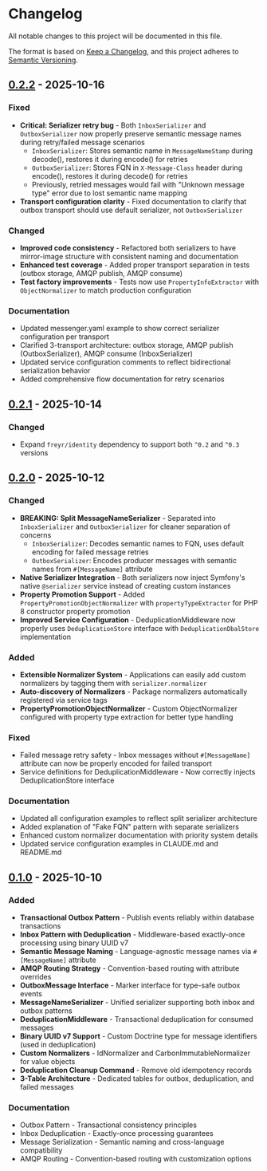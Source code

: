 # Changelog

All notable changes to this project will be documented in this file.

The format is based on [Keep a Changelog](https://keepachangelog.com/en/1.1.0/),
and this project adheres to [Semantic Versioning](https://semver.org/spec/v2.0.0.html).

## [0.2.2] - 2025-10-16

### Fixed

- **Critical: Serializer retry bug** - Both `InboxSerializer` and `OutboxSerializer` now properly preserve semantic message names during retry/failed message scenarios
  - `InboxSerializer`: Stores semantic name in `MessageNameStamp` during decode(), restores it during encode() for retries
  - `OutboxSerializer`: Stores FQN in `X-Message-Class` header during encode(), restores it during decode() for retries
  - Previously, retried messages would fail with "Unknown message type" error due to lost semantic name mapping
- **Transport configuration clarity** - Fixed documentation to clarify that outbox transport should use default serializer, not `OutboxSerializer`

### Changed

- **Improved code consistency** - Refactored both serializers to have mirror-image structure with consistent naming and documentation
- **Enhanced test coverage** - Added proper transport separation in tests (outbox storage, AMQP publish, AMQP consume)
- **Test factory improvements** - Tests now use `PropertyInfoExtractor` with `ObjectNormalizer` to match production configuration

### Documentation

- Updated messenger.yaml example to show correct serializer configuration per transport
- Clarified 3-transport architecture: outbox storage, AMQP publish (OutboxSerializer), AMQP consume (InboxSerializer)
- Updated service configuration comments to reflect bidirectional serialization behavior
- Added comprehensive flow documentation for retry scenarios

## [0.2.1] - 2025-10-14

### Changed

- Expand `freyr/identity` dependency to support both `^0.2` and `^0.3` versions

## [0.2.0] - 2025-10-12

### Changed

- **BREAKING: Split MessageNameSerializer** - Separated into `InboxSerializer` and `OutboxSerializer` for cleaner separation of concerns
  - `InboxSerializer`: Decodes semantic names to FQN, uses default encoding for failed message retries
  - `OutboxSerializer`: Encodes producer messages with semantic names from `#[MessageName]` attribute
- **Native Serializer Integration** - Both serializers now inject Symfony's native `@serializer` service instead of creating custom instances
- **Property Promotion Support** - Added `PropertyPromotionObjectNormalizer` with `propertyTypeExtractor` for PHP 8 constructor property promotion
- **Improved Service Configuration** - DeduplicationMiddleware now properly uses `DeduplicationStore` interface with `DeduplicationDbalStore` implementation

### Added

- **Extensible Normalizer System** - Applications can easily add custom normalizers by tagging them with `serializer.normalizer`
- **Auto-discovery of Normalizers** - Package normalizers automatically registered via service tags
- **PropertyPromotionObjectNormalizer** - Custom ObjectNormalizer configured with property type extraction for better type handling

### Fixed

- Failed message retry safety - Inbox messages without `#[MessageName]` attribute can now be properly encoded for failed transport
- Service definitions for DeduplicationMiddleware - Now correctly injects DeduplicationStore interface

### Documentation

- Updated all configuration examples to reflect split serializer architecture
- Added explanation of "Fake FQN" pattern with separate serializers
- Enhanced custom normalizer documentation with priority system details
- Updated service configuration examples in CLAUDE.md and README.md

## [0.1.0] - 2025-10-10

### Added

- **Transactional Outbox Pattern** - Publish events reliably within database transactions
- **Inbox Pattern with Deduplication** - Middleware-based exactly-once processing using binary UUID v7
- **Semantic Message Naming** - Language-agnostic message names via `#[MessageName]` attribute
- **AMQP Routing Strategy** - Convention-based routing with attribute overrides
- **OutboxMessage Interface** - Marker interface for type-safe outbox events
- **MessageNameSerializer** - Unified serializer supporting both inbox and outbox patterns
- **DeduplicationMiddleware** - Transactional deduplication for consumed messages
- **Binary UUID v7 Support** - Custom Doctrine type for message identifiers (used in deduplication)
- **Custom Normalizers** - IdNormalizer and CarbonImmutableNormalizer for value objects
- **Deduplication Cleanup Command** - Remove old idempotency records
- **3-Table Architecture** - Dedicated tables for outbox, deduplication, and failed messages

### Documentation

- Outbox Pattern - Transactional consistency principles
- Inbox Deduplication - Exactly-once processing guarantees
- Message Serialization - Semantic naming and cross-language compatibility
- AMQP Routing - Convention-based routing with customization options

[0.2.2]: https://github.com/freyr/message-broker/releases/tag/0.2.2
[0.2.1]: https://github.com/freyr/message-broker/releases/tag/0.2.1
[0.2.0]: https://github.com/freyr/message-broker/releases/tag/0.2.0
[0.1.0]: https://github.com/freyr/message-broker/releases/tag/0.1.0
